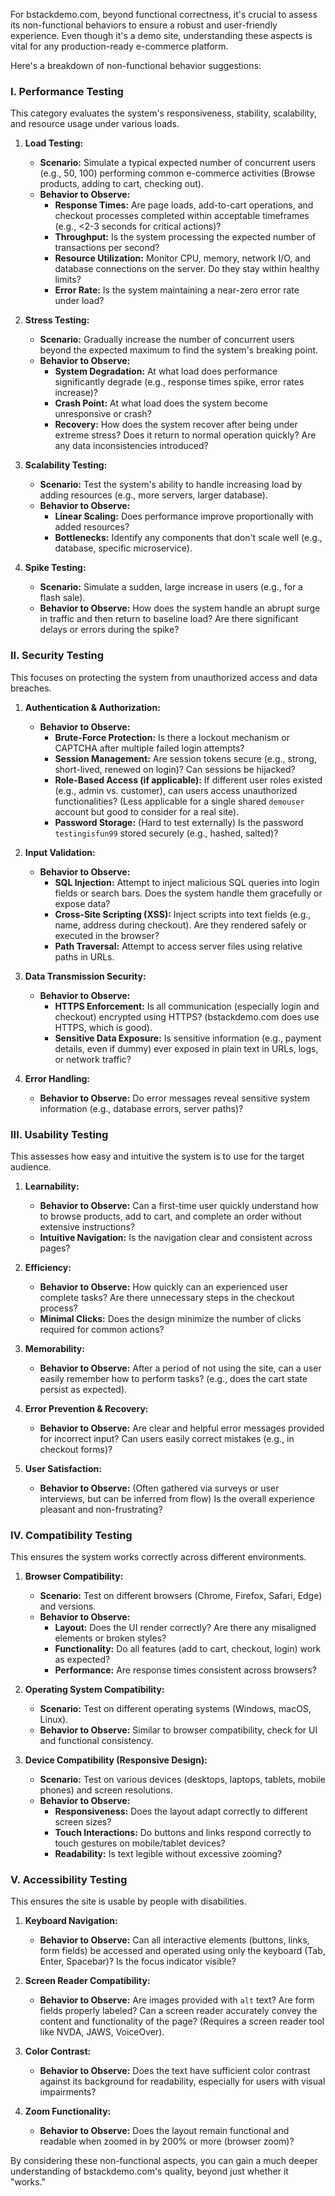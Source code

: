 For bstackdemo.com, beyond functional correctness, it's crucial to assess its non-functional behaviors to ensure a robust and user-friendly experience. Even though it's a demo site, understanding these aspects is vital for any production-ready e-commerce platform.

Here's a breakdown of non-functional behavior suggestions:

### I. Performance Testing

This category evaluates the system's responsiveness, stability, scalability, and resource usage under various loads.

1.  **Load Testing:**
    * **Scenario:** Simulate a typical expected number of concurrent users (e.g., 50, 100) performing common e-commerce activities (Browse products, adding to cart, checking out).
    * **Behavior to Observe:**
        * **Response Times:** Are page loads, add-to-cart operations, and checkout processes completed within acceptable timeframes (e.g., <2-3 seconds for critical actions)?
        * **Throughput:** Is the system processing the expected number of transactions per second?
        * **Resource Utilization:** Monitor CPU, memory, network I/O, and database connections on the server. Do they stay within healthy limits?
        * **Error Rate:** Is the system maintaining a near-zero error rate under load?

2.  **Stress Testing:**
    * **Scenario:** Gradually increase the number of concurrent users beyond the expected maximum to find the system's breaking point.
    * **Behavior to Observe:**
        * **System Degradation:** At what load does performance significantly degrade (e.g., response times spike, error rates increase)?
        * **Crash Point:** At what load does the system become unresponsive or crash?
        * **Recovery:** How does the system recover after being under extreme stress? Does it return to normal operation quickly? Are any data inconsistencies introduced?

3.  **Scalability Testing:**
    * **Scenario:** Test the system's ability to handle increasing load by adding resources (e.g., more servers, larger database).
    * **Behavior to Observe:**
        * **Linear Scaling:** Does performance improve proportionally with added resources?
        * **Bottlenecks:** Identify any components that don't scale well (e.g., database, specific microservice).

4.  **Spike Testing:**
    * **Scenario:** Simulate a sudden, large increase in users (e.g., for a flash sale).
    * **Behavior to Observe:** How does the system handle an abrupt surge in traffic and then return to baseline load? Are there significant delays or errors during the spike?

### II. Security Testing

This focuses on protecting the system from unauthorized access and data breaches.

1.  **Authentication & Authorization:**
    * **Behavior to Observe:**
        * **Brute-Force Protection:** Is there a lockout mechanism or CAPTCHA after multiple failed login attempts?
        * **Session Management:** Are session tokens secure (e.g., strong, short-lived, renewed on login)? Can sessions be hijacked?
        * **Role-Based Access (if applicable):** If different user roles existed (e.g., admin vs. customer), can users access unauthorized functionalities? (Less applicable for a single shared `demouser` account but good to consider for a real site).
        * **Password Storage:** (Hard to test externally) Is the password `testingisfun99` stored securely (e.g., hashed, salted)?

2.  **Input Validation:**
    * **Behavior to Observe:**
        * **SQL Injection:** Attempt to inject malicious SQL queries into login fields or search bars. Does the system handle them gracefully or expose data?
        * **Cross-Site Scripting (XSS):** Inject scripts into text fields (e.g., name, address during checkout). Are they rendered safely or executed in the browser?
        * **Path Traversal:** Attempt to access server files using relative paths in URLs.

3.  **Data Transmission Security:**
    * **Behavior to Observe:**
        * **HTTPS Enforcement:** Is all communication (especially login and checkout) encrypted using HTTPS? (bstackdemo.com does use HTTPS, which is good).
        * **Sensitive Data Exposure:** Is sensitive information (e.g., payment details, even if dummy) ever exposed in plain text in URLs, logs, or network traffic?

4.  **Error Handling:**
    * **Behavior to Observe:** Do error messages reveal sensitive system information (e.g., database errors, server paths)?

### III. Usability Testing

This assesses how easy and intuitive the system is to use for the target audience.

1.  **Learnability:**
    * **Behavior to Observe:** Can a first-time user quickly understand how to browse products, add to cart, and complete an order without extensive instructions?
    * **Intuitive Navigation:** Is the navigation clear and consistent across pages?

2.  **Efficiency:**
    * **Behavior to Observe:** How quickly can an experienced user complete tasks? Are there unnecessary steps in the checkout process?
    * **Minimal Clicks:** Does the design minimize the number of clicks required for common actions?

3.  **Memorability:**
    * **Behavior to Observe:** After a period of not using the site, can a user easily remember how to perform tasks? (e.g., does the cart state persist as expected).

4.  **Error Prevention & Recovery:**
    * **Behavior to Observe:** Are clear and helpful error messages provided for incorrect input? Can users easily correct mistakes (e.g., in checkout forms)?

5.  **User Satisfaction:**
    * **Behavior to Observe:** (Often gathered via surveys or user interviews, but can be inferred from flow) Is the overall experience pleasant and non-frustrating?

### IV. Compatibility Testing

This ensures the system works correctly across different environments.

1.  **Browser Compatibility:**
    * **Scenario:** Test on different browsers (Chrome, Firefox, Safari, Edge) and versions.
    * **Behavior to Observe:**
        * **Layout:** Does the UI render correctly? Are there any misaligned elements or broken styles?
        * **Functionality:** Do all features (add to cart, checkout, login) work as expected?
        * **Performance:** Are response times consistent across browsers?

2.  **Operating System Compatibility:**
    * **Scenario:** Test on different operating systems (Windows, macOS, Linux).
    * **Behavior to Observe:** Similar to browser compatibility, check for UI and functional consistency.

3.  **Device Compatibility (Responsive Design):**
    * **Scenario:** Test on various devices (desktops, laptops, tablets, mobile phones) and screen resolutions.
    * **Behavior to Observe:**
        * **Responsiveness:** Does the layout adapt correctly to different screen sizes?
        * **Touch Interactions:** Do buttons and links respond correctly to touch gestures on mobile/tablet devices?
        * **Readability:** Is text legible without excessive zooming?

### V. Accessibility Testing

This ensures the site is usable by people with disabilities.

1.  **Keyboard Navigation:**
    * **Behavior to Observe:** Can all interactive elements (buttons, links, form fields) be accessed and operated using only the keyboard (Tab, Enter, Spacebar)? Is the focus indicator visible?

2.  **Screen Reader Compatibility:**
    * **Behavior to Observe:** Are images provided with `alt` text? Are form fields properly labeled? Can a screen reader accurately convey the content and functionality of the page? (Requires a screen reader tool like NVDA, JAWS, VoiceOver).

3.  **Color Contrast:**
    * **Behavior to Observe:** Does the text have sufficient color contrast against its background for readability, especially for users with visual impairments?

4.  **Zoom Functionality:**
    * **Behavior to Observe:** Does the layout remain functional and readable when zoomed in by 200% or more (browser zoom)?

By considering these non-functional aspects, you can gain a much deeper understanding of bstackdemo.com's quality, beyond just whether it "works."
